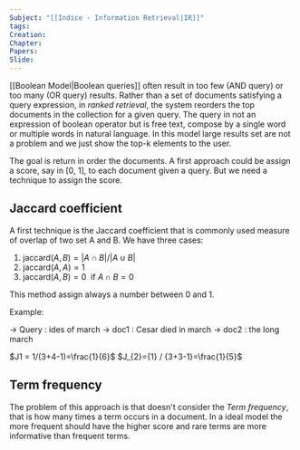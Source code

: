 ```yaml
---
Subject: "[[Indice - Information Retrieval|IR]]"
tags: 
Creation: 
Chapter: 
Papers: 
Slide:
---
```

[[Boolean Model|Boolean queries]] often result in too few (AND query) or too many (OR query) results.
Rather than a set of documents satisfying a query expression, in *ranked retrieval*, the system reorders the top documents in the collection for a given query. The query in not an expression of boolean operator but is free text, compose by a single word or multiple words in natural language.
In this model large results set are not a problem and we just show the top-k elements to the user.

The goal is return in order the documents. A first approach could be assign a score, say in [0, 1], to each document given a query. But we need a technique to assign the score.


## Jaccard coefficient
A first technique is the Jaccard coefficient that is commonly used measure of overlap of two set A and B.
We have three cases:
1. $\text{jaccard}(A,B)=|A\cap{B}| / |A\cup B|$
2. $\text{jaccard}(A,A)=1$
3. $\text{jaccard}(A,B)=0 \ \text{ if } A\cap{B} =0$

This method assign always a number between 0 and 1.

Example:

-> Query  : ides of march
-> doc1    : Cesar died in march
-> doc2   : the long march


$J1 = 1/(3+4-1)=\frac{1}{6}$
$J_{2}={1} / {3+3-1}=\frac{1}{5}$


## Term frequency
The problem of this approach is that doesn't consider the *Term frequency*, that is how many times a term occurs in a document.
In a ideal model the more frequent should have the higher score and rare terms are more informative than frequent terms.